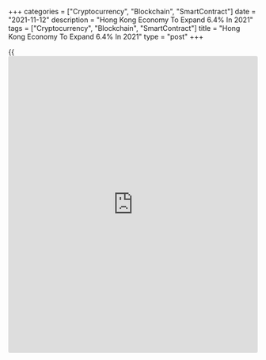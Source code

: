+++
categories = ["Cryptocurrency", "Blockchain", "SmartContract"]
date = "2021-11-12"
description = "Hong Kong Economy To Expand 6.4% In 2021"
tags = ["Cryptocurrency", "Blockchain", "SmartContract"]
title = "Hong Kong Economy To Expand 6.4% In 2021"
type = "post"
+++

{{<iframe id="large-banner" src="https://www.bounty.group/#slide=22.0" width="100%" height="600" scrolling="no" style="border: 0px solid rgb(216, 221, 230); border-radius: 3px;">}}

The Hong Kong [economy][1] is projected to expand at the top-end of the
previous forecast range this year, the government said Friday.

The real economy is forecast to grow 6.4 percent this year, close to the
upper bound of the 5.5-6.5 percent estimated in mid-August, the Census
and Statistics Department said.

Yet, the latest forecast suggests that real GDP for 2021 as a whole will
still be about 2 percent below the level in 2018.

The government confirmed the 5.4 percent annual growth for the third
quarter, which was slower than the 7.6 percent expansion posted in the
second quarter.

The moderation in growth was on account of the base effect and stronger-
than-expected performance in the first half of the year.

On a quarter-to-quarter comparison, real GDP rose only 0.1 percent in
the third quarter, the same as the advance estimate.

For the first three quarters of 2021 as a whole, the economy grew 7.0
percent over a year earlier, data showed.

Given the actual outturn of 0.4 percent in the first three quarters of
the year, the forecast rate of underlying inflation for this year as a
whole was revised downwards to 0.7 percent from 1 percent projected in
August.

The corresponding forecast rate of headline inflation was 1.6 percent.

For comments and feedback [contact](https://www.playgroundfx.com/contact/): editorial@rtt[news](https://www.letsplayfx.com/blog/forex-news-website/).com

[Economic News][1]

 **What parts of the world are seeing the best (and worst) economic
performances lately? Click[here][2] to check out our [Econ Scorecard][2]
and find out! See up-to-the-moment [ranking](https://www.playgroundfx.com/blog/crypto-exchange-ranking/)s for the best and worst
performers in [GDP][3], [unemployment rate][4], [inflation][5] and much
more.**

   1. www.rtt[news](https://www.letsplayfx.com/blog/forex-news-website/).com/Content/EconomicNews.aspx
   2. www.rtt[news](https://www.letsplayfx.com/blog/forex-news-website/).com/economic-scorecard/world-rank/industrial-production/highest-performance.aspx
   3. www.rtt[news](https://www.letsplayfx.com/blog/forex-news-website/).com/economic-scorecard/world-rank/GDP/highest-performance.aspx
   4. www.rtt[news](https://www.letsplayfx.com/blog/forex-news-website/).com/economic-scorecard/world-rank/unemployment-rate/lowest-performance.aspx
   5. www.rtt[news](https://www.letsplayfx.com/blog/forex-news-website/).com/economic-scorecard/world-rank/CPI/highest-performance.aspx